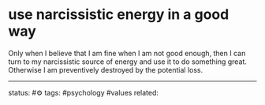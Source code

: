 # use narcissistic energy in a good way
Only when I believe that I am fine when I am not good enough, then I can turn to my narcissistic source of energy and use it to do something great. Otherwise I am preventively destroyed by the potential loss.

---
status: #⚙️ 
tags: #psychology #values 
related: 